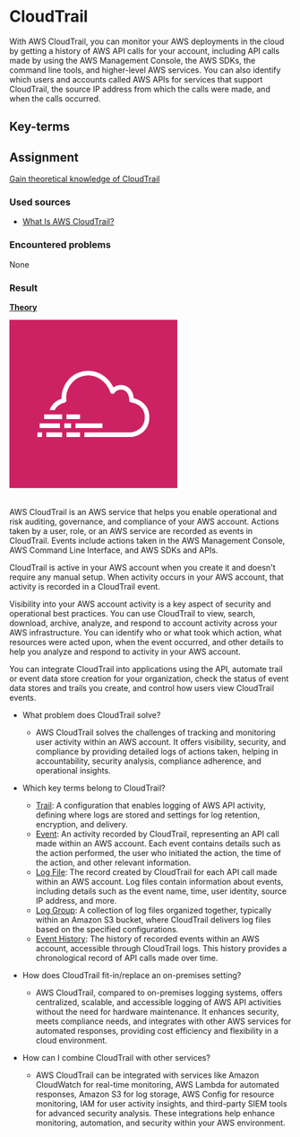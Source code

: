 # CloudTrail

With AWS CloudTrail, you can monitor your AWS deployments in the cloud by getting a history of AWS API calls for your account, including API calls made by using the AWS Management Console, the AWS SDKs, the command line tools, and higher-level AWS services. You can also identify which users and accounts called AWS APIs for services that support CloudTrail, the source IP address from which the calls were made, and when the calls occurred.

## Key-terms


## Assignment

<ins>Gain theoretical knowledge of CloudTrail</ins>

### Used sources
- [What Is AWS CloudTrail?](https://docs.aws.amazon.com/awscloudtrail/latest/userguide/cloudtrail-user-guide.html)

### Encountered problems
None

### Result

**<ins>Theory</ins>**

![CloudTrail](/06_AWS_3/includes/10_cloudtrail1.png)<br><br>

AWS CloudTrail is an AWS service that helps you enable operational and risk auditing, governance, and compliance of your AWS account. Actions taken by a user, role, or an AWS service are recorded as events in CloudTrail. Events include actions taken in the AWS Management Console, AWS Command Line Interface, and AWS SDKs and APIs.

CloudTrail is active in your AWS account when you create it and doesn't require any manual setup. When activity occurs in your AWS account, that activity is recorded in a CloudTrail event.

Visibility into your AWS account activity is a key aspect of security and operational best practices. You can use CloudTrail to view, search, download, archive, analyze, and respond to account activity across your AWS infrastructure. You can identify who or what took which action, what resources were acted upon, when the event occurred, and other details to help you analyze and respond to activity in your AWS account.

You can integrate CloudTrail into applications using the API, automate trail or event data store creation for your organization, check the status of event data stores and trails you create, and control how users view CloudTrail events.

- What problem does CloudTrail solve?
    - AWS CloudTrail solves the challenges of tracking and monitoring user activity within an AWS account. It offers visibility, security, and compliance by providing detailed logs of actions taken, helping in accountability, security analysis, compliance adherence, and operational insights.

- Which key terms belong to CloudTrail?
    - <ins>Trail</ins>: A configuration that enables logging of AWS API activity, defining where logs are stored and settings for log retention, encryption, and delivery.
    - <ins>Event</ins>: An activity recorded by CloudTrail, representing an API call made within an AWS account. Each event contains details such as the action performed, the user who initiated the action, the time of the action, and other relevant information.
    - <ins>Log File</ins>: The record created by CloudTrail for each API call made within an AWS account. Log files contain information about events, including details such as the event name, time, user identity, source IP address, and more.
    - <ins>Log Group</ins>: A collection of log files organized together, typically within an Amazon S3 bucket, where CloudTrail delivers log files based on the specified configurations. 
    - <ins>Event History</ins>: The history of recorded events within an AWS account, accessible through CloudTrail logs. This history provides a chronological record of API calls made over time.

- How does CloudTrail fit-in/replace an on-premises setting?
    - AWS CloudTrail, compared to on-premises logging systems, offers centralized, scalable, and accessible logging of AWS API activities without the need for hardware maintenance. It enhances security, meets compliance needs, and integrates with other AWS services for automated responses, providing cost efficiency and flexibility in a cloud environment.

- How can I combine CloudTrail with other services?
    - AWS CloudTrail can be integrated with services like Amazon CloudWatch for real-time monitoring, AWS Lambda for automated responses, Amazon S3 for log storage, AWS Config for resource monitoring, IAM for user activity insights, and third-party SIEM tools for advanced security analysis. These integrations help enhance monitoring, automation, and security within your AWS environment.